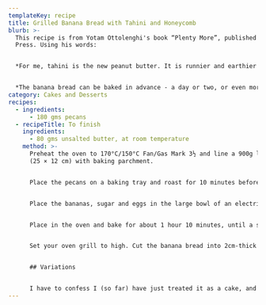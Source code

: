 ```yaml
---
templateKey: recipe
title: Grilled Banana Bread with Tahini and Honeycomb
blurb: >-
  This recipe is from Yotam Ottolenghi's book “Plenty More”, published by Ebury
  Press. Using his words:


  *For me, tahini is the new peanut butter. It is runnier and earthier but has a similarly rich flavour and is completely impossible to resist. In many Middle Eastern cultures is is served not only as a base for hummus and other savoury sauces and dips, but also as a spread at breakfast with sweet condiments, such as grape or date syrup.*


  *The banana bread can be baked in advance - a day or two, or even more - and then just sliced and grilled when you need it. Drizzle it with tahini as I do here, or leave out the tahini and make do with the butter, honeycomb and salt.*
category: Cakes and Desserts
recipes:
  - ingredients:
      - 180 gms pecans
  - recipeTitle: To finish
    ingredients:
      - 80 gms unsalted butter, at room temperature
    method: >-
      Preheat the oven to 170°C/150°C Fan/Gas Mark 3½ and line a 900g loaf tin
      (25 × 12 cm) with baking parchment.


      Place the pecans on a baking tray and roast for 10 minutes before roughly chopping them and set aside.


      Place the bananas, sugar and eggs in the large bowl of an electric mixer and beat until combined. With the machine running on a slow speed, add ½ tesapoon of salt, the milk and then the oil. Sift together the flour, bicarbonate of soda and baking powder and, with machine still running add this to the mix. Continue to mix on medium speed for about 5 minutes, until thoroughly combined. Stir through the pecans and then pour the mixture into the loaf tin.


      Place in the oven and bake for about 1 hour 10 minutes, until a skewer or knife inserted in the centre comes out clean. Leave aside for 10 minutes before removing the cake from the tin and setting aside on a wire rack until completely cool. You can now wrap the bread in foil and keep for up to 5 days, or freeze for a few weeks.


      Set your oven grill to high. Cut the banana bread into 2cm-thick slices and brush with butter. Place under the grill for up to 2 minutes, until lightly toasted on one side, and remove. Drizzle over the tahini, place a chunk of honeycomp on each slice and sprinkly wiuth coarse sea salt. Serve at once.


      ## Variations


      I have to confess I (so far) have just treated it as a cake, and served it with vanilla ice-cream.
---
```

